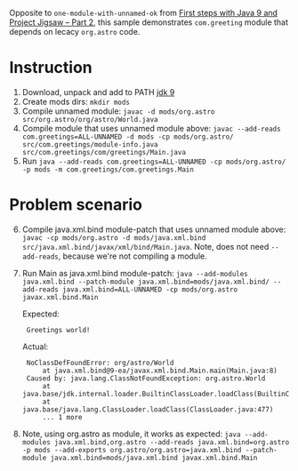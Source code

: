 Opposite to `one-module-with-unnamed-ok` from [First steps with Java 9 and Project Jigsaw – Part 2](https://blog.codecentric.de/en/2015/12/first-steps-with-java9-jigsaw-part-2/), this sample demonstrates `com.greeting` module that depends on lecacy `org.astro` code.

# Instruction

1. Download, unpack and add to PATH [jdk 9](https://jdk9.java.net/download/)
2. Create mods dirs: `mkdir mods`
3. Compile unnamed module: `javac -d mods/org.astro src/org.astro/org/astro/World.java`
4. Compile module that uses unnamed module above: `javac --add-reads com.greetings=ALL-UNNAMED -d mods -cp mods/org.astro/ src/com.greetings/module-info.java src/com.greetings/com/greetings/Main.java`
5. Run `java --add-reads com.greetings=ALL-UNNAMED -cp mods/org.astro/ -p mods -m com.greetings/com.greetings.Main`

# Problem scenario
6. Compile java.xml.bind module-patch that uses unnamed module above: `javac -cp mods/org.astro -d mods/java.xml.bind  src/java.xml.bind/javax/xml/bind/Main.java`. Note, does not need `--add-reads`, because we're not compiling a module.
7. Run Main as java.xml.bind module-patch: `java --add-modules java.xml.bind --patch-module java.xml.bind=mods/java.xml.bind/ --add-reads java.xml.bind=ALL-UNNAMED -cp mods/org.astro javax.xml.bind.Main`

    Expected:

        Greetings world!

    Actual:

        NoClassDefFoundError: org/astro/World
	        at java.xml.bind@9-ea/javax.xml.bind.Main.main(Main.java:8)
        Caused by: java.lang.ClassNotFoundException: org.astro.World
            at java.base/jdk.internal.loader.BuiltinClassLoader.loadClass(BuiltinClassLoader.java:367)
            at java.base/java.lang.ClassLoader.loadClass(ClassLoader.java:477)
            ... 1 more

8. Note, using org.astro as module, it works as expected: `java --add-modules java.xml.bind,org.astro --add-reads java.xml.bind=org.astro -p mods --add-exports org.astro/org.astro=java.xml.bind --patch-module java.xml.bind=mods/java.xml.bind javax.xml.bind.Main`
